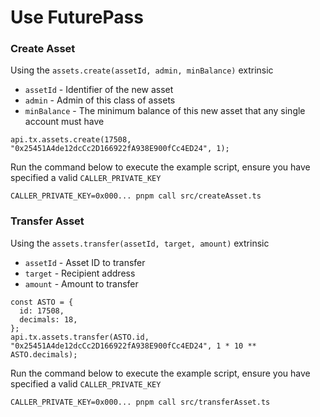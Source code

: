 # Use FuturePass

### Create Asset

Using the `assets.create(assetId, admin, minBalance)` extrinsic

- `assetId` - Identifier of the new asset
- `admin` - Admin of this class of assets
- `minBalance` - The minimum balance of this new asset that any single account must have

```
api.tx.assets.create(17508, "0x25451A4de12dcCc2D166922fA938E900fCc4ED24", 1);
```

Run the command below to execute the example script, ensure you have specified a valid `CALLER_PRIVATE_KEY`

```
CALLER_PRIVATE_KEY=0x000... pnpm call src/createAsset.ts
```

### Transfer Asset

Using the `assets.transfer(assetId, target, amount)` extrinsic

- `assetId` - Asset ID to transfer
- `target` - Recipient address
- `amount` - Amount to transfer

```
const ASTO = {
  id: 17508,
  decimals: 18,
};
api.tx.assets.transfer(ASTO.id, "0x25451A4de12dcCc2D166922fA938E900fCc4ED24", 1 * 10 ** ASTO.decimals);
```

Run the command below to execute the example script, ensure you have specified a valid `CALLER_PRIVATE_KEY`

```
CALLER_PRIVATE_KEY=0x000... pnpm call src/transferAsset.ts
```
